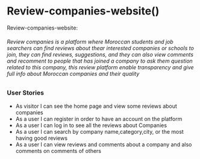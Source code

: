 # Review-companies-website()
Review-companies-website:
  
<h6>Review companies is a platform where Moroccan students and job searchers can find reviews about thear interested companies or schools to join, they can find reviews, suggestions, and they can also view comments and recomment to people that has joined a company to ask them question related to this company, this review platform enable transparency and give full info about Moroccan companies and their quality</h6>

<h3>User Stories</h3>
<ul>
  <li> As visitor I can see the home page and view some reviews about companies</li>
  <li> As a user I can register in order to have an account on the platform</li>
  <li> As a user I can log in to see all the reviews about Companies </li>
  <li> As a user I can search by company name,category,city, or the most having good reviews</li>
  <li> As a user I can view reviews and comments about a company and also comments on comments of others</li>
</ul>

